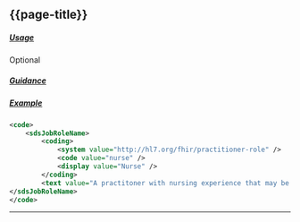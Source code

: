 ## {{page-title}}

<h5><ins>Usage</ins></h5>

<span class="mro-circle optional" title="Optional"></span> Optional

<h5><ins>Guidance</ins></h5>

<h5><ins>Example</ins></h5>

```xml
<code>
    <sdsJobRoleName>
        <coding>
            <system value="http://hl7.org/fhir/practitioner-role" />
            <code value="nurse" />
            <display value="Nurse" />
        </coding>
        <text value="A practitoner with nursing experience that may be qualified/registered" />
</sdsJobRoleName>
</code>
```

---